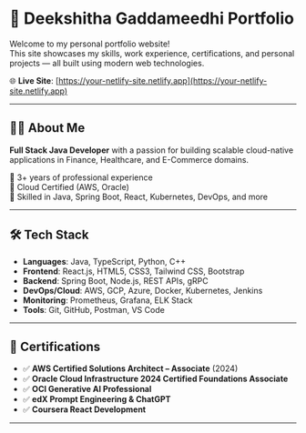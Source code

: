 # 💼 Deekshitha Gaddameedhi Portfolio

Welcome to my personal portfolio website!  
This site showcases my skills, work experience, certifications, and personal projects — all built using modern web technologies.

🌐 **Live Site**: [https://your-netlify-site.netlify.app](https://your-netlify-site.netlify.app)

---

## 🧑‍💻 About Me

**Full Stack Java Developer** with a passion for building scalable cloud-native applications in Finance, Healthcare, and E-Commerce domains.

🔹 3+ years of professional experience  
🔹 Cloud Certified (AWS, Oracle)  
🔹 Skilled in Java, Spring Boot, React, Kubernetes, DevOps, and more

---

## 🛠️ Tech Stack

- **Languages**: Java, TypeScript, Python, C++
- **Frontend**: React.js, HTML5, CSS3, Tailwind CSS, Bootstrap
- **Backend**: Spring Boot, Node.js, REST APIs, gRPC
- **DevOps/Cloud**: AWS, GCP, Azure, Docker, Kubernetes, Jenkins
- **Monitoring**: Prometheus, Grafana, ELK Stack
- **Tools**: Git, GitHub, Postman, VS Code

---

## 🧾 Certifications

- ✅ **AWS Certified Solutions Architect – Associate** (2024)
- ✅ **Oracle Cloud Infrastructure 2024 Certified Foundations Associate**
- ✅ **OCI Generative AI Professional**  
- ✅ **edX Prompt Engineering & ChatGPT**
- ✅ **Coursera React Development**

---
